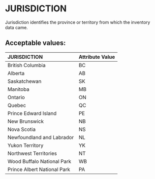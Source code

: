 # JURISDICTION

Jurisdiction identifies the province or territory from which the inventory data came.

## Acceptable values:

| JURISDICTION                | Attribute Value |
| :-------------------------- | :-------------- |
| British Columbia            | BC              |
| Alberta                     | AB              |
| Saskatchewan                | SK              |
| Manitoba                    | MB              |
| Ontario                     | ON              |
| Quebec                      | QC              |
| Prince Edward Island        | PE              |
| New Brunswick               | NB              |
| Nova Scotia                 | NS              |
| Newfoundland and Labrador   | NL              |
| Yukon Territory             | YK              |
| Northwest Territories       | NT              |
| Wood Buffalo National Park  | WB              |
| Prince Albert National Park | PA              |